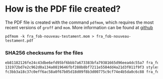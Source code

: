 # How is the PDF file created?
The PDF file is created with the command `pdfmom`, which requires the most recent versions of `groff` and `mom`.
More information can be found at [github](https://github.com/0xR3V/Bibles)

```shell
pdfmom -k fra_fob-nouveau-testament.mom > fra_fob-nouveau-testament.pdf
```

### SHA256 checksums for the files
```txt
eb81182126fe24c43dbe6efd95bf6bbb7a673383bfa79381665d96eea4dc55a7 fra_fob-nouveau-testament.mom
131972bd7e2c962d0a134a0819646fbf288b8bf7211e5584dd4a21d3f011f9f3 stylesheet.mom
fc3bb3a18c37c0eff6ac58a0f67b05d18d09f8b3d00775c9cf74e4b5da0c6c88 fra_fob-nouveau-testament.pdf
```
